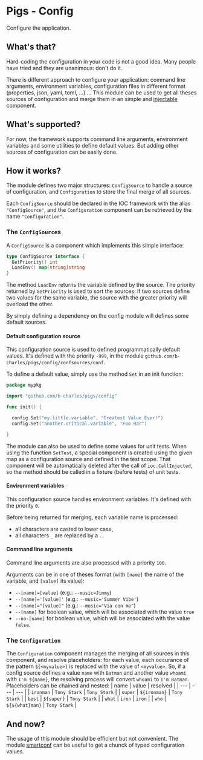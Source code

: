# Pigs - Config

Configure the application.

## What's that?

Hard-coding the configuration in your code is not a good idea. Many people have tried and they are unanimous: don't do it.

There is different approach to configure your application: command line arguments, environment variables, configuration files in different format (properties, json, yaml, toml, ...) ... This module can be used to get all theses sources of configuration and merge them in an simple and [injectable](../ioc/README.md) component.

## What's supported?

For now, the framework supports command line arguments, environment variables and some utilities to define default values. But adding other sources of configuration can be easily done.

## How it works?

The module defines two major structures: `ConfigSource` to handle a source of configuration, and `Configuration` to store the final merge of all sources.

Each `ConfigSource` should be declared in the IOC framework with the alias `"ConfigSource"`, and the `Configuration` component can be retrieved by the name `"Configuration"`.

### The `ConfigSource`s

A `ConfigSource` is a component which implements this simple interface:

```go
type ConfigSource interface {
  GetPriority() int
  LoadEnv() map[string]string
}
```

The method `LoadEnv` returns the variable defined by the source. The priority returned by `GetPriority` is used to sort the sources: if two sources define two values for the same variable, the source with the greater priority will overload the other.

By simply defining a dependency on the config module will defines some default sources.

#### Default configuration source

This configuration source is used to defined programmatically default values. It's defined with the priority `-999`, in the module `github.com/b-charles/pigs/config/confsources/conf`.

To define a default value, simply use the method `Set` in an init function:
```go
package mypkg

import "github.com/b-charles/pigs/config"

func init() {

  config.Set("my.little.variable", "Greatest Value Ever!")
  config.Set("another.critical.variable", "Foo Bar")

}
```

The module can also be used to define some values for unit tests. When using the function `SetTest`, a special component is created using the given map as a configuration source and defined in the test scope. That component will be automatically deleted after the call of `ioc.CallInjected`, so the method should be called in a fixture (before tests) of unit tests.

#### Environment variables

This configuration source handles environment variables. It's defined with the priority `0`.

Before being returned for merging, each variable name is processed:
 * all characters are casted to lower case,
 * all characters `_` are replaced by a `.`.

#### Command line arguments

Command line arguments are also processed with a priority `100`.

Arguments can be in one of theses format (with `[name]` the name of the variable, and `[value]` its value):
* `--[name]=[value]` (e.g.: `--music=Jimmy`)
* `--[name]='[value]'` (e.g.: `--music='Summer Vibe'`)
* `--[name]="[value]"` (e.g.: `--music="Via con me"`)
* `--[name]` for boolean value, which will be associated with the value `true`
* `--no-[name]` for boolean value, which will be associated with the value `false`.

### The `Configuration`

The `Configuration` component manages the merging of all sources in this component, and resolve placeholders: for each value, each occurance of the pattern `${<myvalue>}` is replaced with the value of `<myvalue>`. So, if a config source defines a value `name` with `Batman` and another value `whoami` with `I'm ${name}`, the resolving process will convert `whoami` to `I'm Batman`. Placeholders can be chained and nested:
| name | value | resolved |
| --- | --- | --- |
| `ironman` | `Tony Stark` | `Tony Stark` |
| `super` | `${ironman}` | `Tony Stark` |
| `best` | `${super}` | `Tony Stark` |
| `what` | `iron` | `iron` |
| `who` | `${${what}man}` | `Tony Stark` |

## And now?

The usage of this module should be efficient but not convenient. The module [smartconf](../smartconf/README.md) can be useful to get a chunck of typed configuration values.

